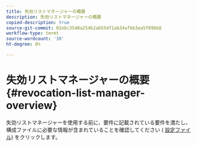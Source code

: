 ```yaml
---
title: 失効リストマネージャーの概要
description: 失効リストマネージャーの概要
copied-description: true
source-git-commit: 02ebc3548a254b2a6554f1ab34afbb3ea5f09bb8
workflow-type: tm+mt
source-wordcount: '38'
ht-degree: 0%

---
```


# 失効リストマネージャーの概要 {#revocation-list-manager-overview}

失効リストマネージャーを使用する前に、要件に記載されている要件を満たし、構成ファイルに必要な情報が含まれていることを確認してください ( [設定ファイル](../policy-revocation-list-manager/revocation-config-file-props.md)) をクリックします。

